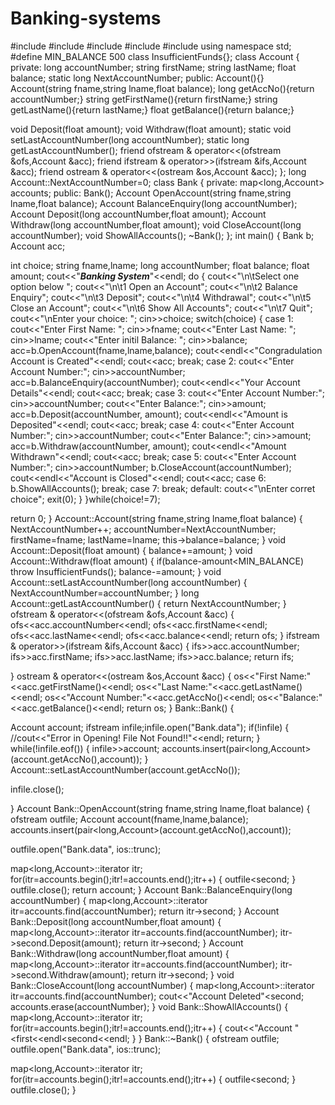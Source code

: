 # Banking-systems
#include<iostream>
#include<fstream>
#include<cstdlib>
#include<vector>
#include<map>
using namespace std;
#define MIN_BALANCE 500
class InsufficientFunds{};
class Account
{
private:
 long accountNumber;
 string firstName;
 string lastName;
 float balance;
 static long NextAccountNumber;
public:
 Account(){}
 Account(string fname,string lname,float balance);
 long getAccNo(){return accountNumber;}
 string getFirstName(){return firstName;}
 string getLastName(){return lastName;}
 float getBalance(){return balance;}

 void Deposit(float amount);
 void Withdraw(float amount);
 static void setLastAccountNumber(long accountNumber);
 static long getLastAccountNumber();
 friend ofstream & operator<<(ofstream &ofs,Account &acc);
 friend ifstream & operator>>(ifstream &ifs,Account &acc);
 friend ostream & operator<<(ostream &os,Account &acc);
};
long Account::NextAccountNumber=0;
class Bank
{
private:
 map<long,Account> accounts;
public:
 Bank();
 Account OpenAccount(string fname,string lname,float balance);
 Account BalanceEnquiry(long accountNumber);
 Account Deposit(long accountNumber,float amount);
 Account Withdraw(long accountNumber,float amount);
 void CloseAccount(long accountNumber);
 void ShowAllAccounts();
 ~Bank();
};
int main()
{
 Bank b;
 Account acc;

 int choice;
 string fname,lname;
 long accountNumber;
 float balance;
 float amount;
 cout<<"***Banking System***"<<endl;
 do
 {
 cout<<"\n\tSelect one option below ";
 cout<<"\n\t1 Open an Account";
 cout<<"\n\t2 Balance Enquiry";
 cout<<"\n\t3 Deposit";
 cout<<"\n\t4 Withdrawal";
 cout<<"\n\t5 Close an Account";
 cout<<"\n\t6 Show All Accounts";
 cout<<"\n\t7 Quit";
 cout<<"\nEnter your choice: ";
 cin>>choice;
 switch(choice)
 {
 case 1:
 cout<<"Enter First Name: ";
cin>>fname;
cout<<"Enter Last Name: ";
cin>>lname;
cout<<"Enter initil Balance: ";
cin>>balance;
 acc=b.OpenAccount(fname,lname,balance);
 cout<<endl<<"Congradulation Account is Created"<<endl;
 cout<<acc;
break;
 case 2:
 cout<<"Enter Account Number:";
cin>>accountNumber;
 acc=b.BalanceEnquiry(accountNumber);
 cout<<endl<<"Your Account Details"<<endl;
 cout<<acc;
break;
 case 3:
 cout<<"Enter Account Number:";
cin>>accountNumber;
cout<<"Enter Balance:";
cin>>amount;
 acc=b.Deposit(accountNumber, amount);
 cout<<endl<<"Amount is Deposited"<<endl;
 cout<<acc;
break;
 case 4:
 cout<<"Enter Account Number:";
cin>>accountNumber;
cout<<"Enter Balance:";
cin>>amount;
 acc=b.Withdraw(accountNumber, amount);
 cout<<endl<<"Amount Withdrawn"<<endl;
 cout<<acc;
break;
 case 5:
 cout<<"Enter Account Number:";
cin>>accountNumber;
 b.CloseAccount(accountNumber);
 cout<<endl<<"Account is Closed"<<endl;
 cout<<acc;
 case 6:
 b.ShowAllAccounts();
 break;
 case 7: break;
 default:
 cout<<"\nEnter corret choice";
exit(0);
 }
 }while(choice!=7);

 return 0;
}
Account::Account(string fname,string lname,float balance)
{
 NextAccountNumber++;
 accountNumber=NextAccountNumber;
 firstName=fname;
 lastName=lname;
 this->balance=balance;
}
void Account::Deposit(float amount)
{
 balance+=amount;
}
void Account::Withdraw(float amount)
{
 if(balance-amount<MIN_BALANCE)
 throw InsufficientFunds();
 balance-=amount;
}
void Account::setLastAccountNumber(long accountNumber)
{
 NextAccountNumber=accountNumber;
}
long Account::getLastAccountNumber()
{
 return NextAccountNumber;
}
ofstream & operator<<(ofstream &ofs,Account &acc)
{
 ofs<<acc.accountNumber<<endl;
 ofs<<acc.firstName<<endl;
 ofs<<acc.lastName<<endl;
 ofs<<acc.balance<<endl;
 return ofs;
}
ifstream & operator>>(ifstream &ifs,Account &acc)
{
 ifs>>acc.accountNumber;
 ifs>>acc.firstName;
 ifs>>acc.lastName;
 ifs>>acc.balance;
 return ifs;

}
ostream & operator<<(ostream &os,Account &acc)
{
 os<<"First Name:"<<acc.getFirstName()<<endl;
 os<<"Last Name:"<<acc.getLastName()<<endl;
 os<<"Account Number:"<<acc.getAccNo()<<endl;
 os<<"Balance:"<<acc.getBalance()<<endl;
 return os;
}
Bank::Bank()
{

 Account account;
 ifstream infile;infile.open("Bank.data");
 if(!infile)
 {
 //cout<<"Error in Opening! File Not Found!!"<<endl;
 return;
 }
 while(!infile.eof())
 {
 infile>>account;
 accounts.insert(pair<long,Account>(account.getAccNo(),account));
 }
 Account::setLastAccountNumber(account.getAccNo());

 infile.close();

}
Account Bank::OpenAccount(string fname,string lname,float balance)
{
 ofstream outfile;
 Account account(fname,lname,balance);
 accounts.insert(pair<long,Account>(account.getAccNo(),account));

 outfile.open("Bank.data", ios::trunc);

 map<long,Account>::iterator itr;
 for(itr=accounts.begin();itr!=accounts.end();itr++)
 {
 outfile<<itr->second;
 }
 outfile.close();
 return account;
}
Account Bank::BalanceEnquiry(long accountNumber)
{
 map<long,Account>::iterator itr=accounts.find(accountNumber);
 return itr->second;
}
Account Bank::Deposit(long accountNumber,float amount)
{
 map<long,Account>::iterator itr=accounts.find(accountNumber);
 itr->second.Deposit(amount);
 return itr->second;
}
Account Bank::Withdraw(long accountNumber,float amount)
{
 map<long,Account>::iterator itr=accounts.find(accountNumber);
 itr->second.Withdraw(amount);
 return itr->second;
}
void Bank::CloseAccount(long accountNumber)
{
 map<long,Account>::iterator itr=accounts.find(accountNumber);
 cout<<"Account Deleted"<<itr->second;
 accounts.erase(accountNumber);
}
void Bank::ShowAllAccounts()
{
 map<long,Account>::iterator itr;
 for(itr=accounts.begin();itr!=accounts.end();itr++)
 {
 cout<<"Account "<<itr->first<<endl<<itr->second<<endl;
 }
}
Bank::~Bank()
{
 ofstream outfile;
 outfile.open("Bank.data", ios::trunc);

 map<long,Account>::iterator itr;
 for(itr=accounts.begin();itr!=accounts.end();itr++)
 {
 outfile<<itr->second;
 }
 outfile.close();
}
 
